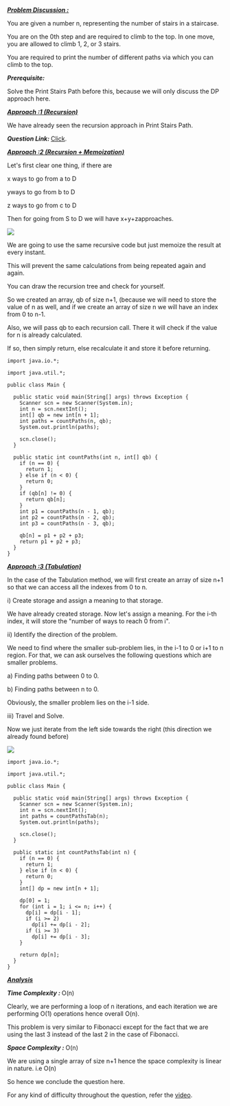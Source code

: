 <i style="text-decoration:underline"><b>Problem Discussion : </b></i>

You are given a number n, representing the number of stairs in a staircase.

You are on the 0th step and are required to climb to the top.
In one move, you are allowed to climb 1, 2, or 3 stairs.

You are required to print the number of different paths via which you can climb to the top.

<i><b>Prerequisite: </b></i>

Solve the Print Stairs Path before this, because we will only discuss the DP approach here.

<i style="text-decoration:underline"><b>Approach :1 (Recursion) </b></i>

We have already seen the recursion approach in Print Stairs Path.

<i><b>Question Link: </b></i>[Click](https://www.pepcoding.com/resources/online-java-foundation/dynamic-programming-and-greedy/climb-stairs-official/ojquestion).

<i 
style="text-decoration:underline"><b>Approach :2 (Recursion + Memoization) </b></i>

Let's first clear one thing, if there are

x ways to go from a to D

yways to go from b to D

z ways to go from c to D


Then for going from S to D we will have x+y+zapproaches.

<img src="https://pepvids.sgp1.cdn.digitaloceanspaces.com/articles/climb_stairs/climb_stairs_1.png">

We are going to use the same recursive code but just memoize the result at every instant. 

This will prevent the same calculations from being repeated again and again. 

You can draw the recursion tree and check for yourself.

So we created an array, qb of size n+1, (because we will need to store the value of n as well, and if we create an array of size n we will have an index from 0 to n-1. 

Also, we will pass qb to each recursion call. There it will check if the value for n is already calculated. 

If so, then simply return, else recalculate it and store it before returning.

```
import java.io.*;

import java.util.*;

public class Main {

  public static void main(String[] args) throws Exception {
    Scanner scn = new Scanner(System.in);
    int n = scn.nextInt();
    int[] qb = new int[n + 1];
    int paths = countPaths(n, qb);
    System.out.println(paths);

    scn.close();
  }

  public static int countPaths(int n, int[] qb) {
    if (n == 0) {
      return 1;
    } else if (n < 0) {
      return 0;
    }
    if (qb[n] != 0) {
      return qb[n];
    }
    int p1 = countPaths(n - 1, qb);
    int p2 = countPaths(n - 2, qb);
    int p3 = countPaths(n - 3, qb);

    qb[n] = p1 + p2 + p3;
    return p1 + p2 + p3;
  }
}
```

<i style="text-decoration:underline"><b>Approach :3 (Tabulation) </b></i>

In the case of the Tabulation method, we will first create an array of size n+1 so that we can access all the indexes from 0 to n.

i) Create storage and assign a meaning to that storage.

We have already created storage. Now let's assign a meaning. For the i-th index, it will store the "number of ways to reach 0 from i".

ii) Identify the direction of the problem.

We need to find where the smaller sub-problem lies, in the i-1 to 0 or i+1 to n region. For that, we can ask ourselves the following questions which are smaller problems.

a) Finding paths between 0 to 0.

b) Finding paths between n to 0.

Obviously, the smaller problem lies on the i-1 side.

iii) Travel and Solve.

Now we just iterate from the left side towards the right (this direction we already found before)

<img src="https://pepvids.sgp1.cdn.digitaloceanspaces.com/articles/climb_stairs/climb_stairs_2.png">

```
import java.io.*;

import java.util.*;

public class Main {

  public static void main(String[] args) throws Exception {
    Scanner scn = new Scanner(System.in);
    int n = scn.nextInt();
    int paths = countPathsTab(n);
    System.out.println(paths);

    scn.close();
  }

  public static int countPathsTab(int n) {
    if (n == 0) {
      return 1;
    } else if (n < 0) {
      return 0;
    }
    int[] dp = new int[n + 1];

    dp[0] = 1;
    for (int i = 1; i <= n; i++) {
      dp[i] = dp[i - 1];
      if (i >= 2)
        dp[i] += dp[i - 2];
      if (i >= 3)
        dp[i] += dp[i - 3];
    }

    return dp[n];
  }
}
```

<i style="text-decoration:underline"><b>Analysis </b></i>

<i><b>Time Complexity : </b></i>
O(n)

Clearly, we are performing a loop of n iterations, and each iteration we are performing O(1) operations hence overall O(n).

This problem is very similar to Fibonacci except for the fact that we are using the last 3 instead of the last 2 in the case of Fibonacci.

<i><b>Space Complexity : </b></i>
O(n)

We are using a single array of size n+1 hence the space complexity is linear in nature. i.e O(n)

So hence we conclude the question here.

For any kind of difficulty throughout the question, refer the [video](https://www.youtube.com/watch?v=A6mOASLl2Dg&list=TLGGrpHrjV6KKRsxODA2MjAyMQ).